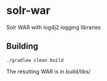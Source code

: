 solr-war
========

Solr WAR with log4j2 logging libraries

Building
--------

    ./gradlew clean build

The resulting WAR is in build/libs/

